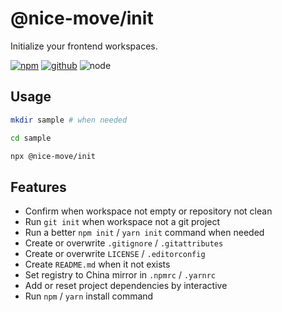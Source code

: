 # @nice-move/init

Initialize your frontend workspaces.

[![npm][npm-badge]][npm-url]
[![github][github-badge]][github-url]
![node][node-badge]

[npm-url]: https://www.npmjs.com/package/@nice-move/init
[npm-badge]: https://img.shields.io/npm/v/@nice-move/init.svg?style=flat-square&logo=npm
[github-url]: https://github.com/airkro/nice-move/tree/master/packages/init
[github-badge]: https://img.shields.io/npm/l/@nice-move/init.svg?style=flat-square&colorB=blue&logo=github
[node-badge]: https://img.shields.io/node/v/@nice-move/init.svg?style=flat-square&colorB=green&logo=node.js

## Usage

```bash
mkdir sample # when needed

cd sample

npx @nice-move/init
```

## Features

- Confirm when workspace not empty or repository not clean
- Run `git init` when workspace not a git project
- Run a better `npm init` / `yarn init` command when needed
- Create or overwrite `.gitignore` / `.gitattributes`
- Create or overwrite `LICENSE` / `.editorconfig`
- Create `README.md` when it not exists
- Set registry to China mirror in `.npmrc` / `.yarnrc`
- Add or reset project dependencies by interactive
- Run `npm` / `yarn` install command
